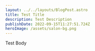 ```yaml
---
layout: ../../layouts/BlogPost.astro
title: Test Title
description: Test Description
publishDate: 2022-09-15T11:27:51.724Z
heroImage: /assets/salon-bg.png
---
```

Test Body